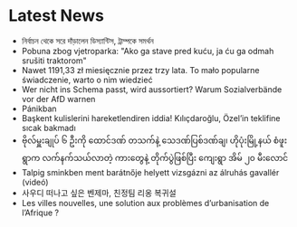 # Latest News
-  নির্বাচন থেকে সরে দাঁড়ালেন ডিস্যান্টিস, ট্রাম্পকে সমর্থন
-  Pobuna zbog vjetroparka: "Ako ga stave pred kuću, ja ću ga odmah srušiti traktorom"
-  Nawet 1191,33 zł miesięcznie przez trzy lata. To mało popularne świadczenie, warto o nim wiedzieć
-  Wer nicht ins Schema passt, wird aussortiert? Warum Sozialverbände vor der AfD warnen
-  Pánikban
-  Başkent kulislerini hareketlendiren iddia! Kılıçdaroğlu, Özel’in teklifine sıcak bakmadı
-  ဗိုလ်မှူးချုပ် ၆ ဦးကို ထောင်ဒဏ် တသက်နဲ့ သေဒဏ်ပြစ်ဒဏ်ချ၊ ဟိုပုံးမြို့နယ် စံဖူးရွာက လက်နက်သယ်လာတဲ့ ကားတွေနဲ့ တိုက်ပွဲဖြစ်ပြီး ကျေးရွာ အိမ် ၂၀ မီးလောင်
-  Talpig sminkben ment barátnője helyett vizsgázni az álruhás gavallér (videó)
-  사우디 떠나고 싶은 벤제마, 친정팀 리옹 복귀설
-  Les villes nouvelles, une solution aux problèmes d’urbanisation de l’Afrique ?
